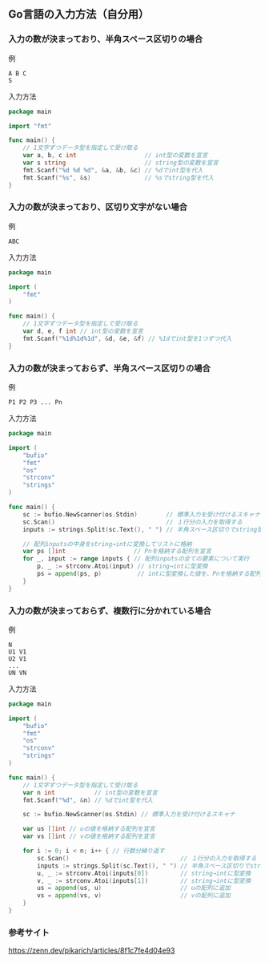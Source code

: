 ## Go言語の入力方法（自分用）

### 入力の数が決まっており、半角スペース区切りの場合
例
```
A B C
S
```

入力方法
```go
package main

import "fmt"

func main() {
    // 1文字ずつデータ型を指定して受け取る
	var a, b, c int                   // int型の変数を宣言
	var s string                      // string型の変数を宣言
	fmt.Scanf("%d %d %d", &a, &b, &c) // %dでint型を代入
	fmt.Scanf("%s", &s)               // %sでstring型を代入
}
```

### 入力の数が決まっており、区切り文字がない場合
例
```
ABC
```

入力方法
```go
package main

import (
	"fmt"
)

func main() {
	// 1文字ずつデータ型を指定して受け取る
	var d, e, f int // int型の変数を宣言
	fmt.Scanf("%1d%1d%1d", &d, &e, &f) // %1dでint型を1つずつ代入
}
```

### 入力の数が決まっておらず、半角スペース区切りの場合
例
```
P1 P2 P3 ... Pn
```

入力方法
```go
package main

import (
	"bufio"
	"fmt"
	"os"
	"strconv"
	"strings"
)

func main() {
	sc := bufio.NewScanner(os.Stdin)        // 標準入力を受け付けるスキャナ
	sc.Scan()                               // １行分の入力を取得する
	inputs := strings.Split(sc.Text(), " ") // 半角スペース区切りでstring型として配列inputsに格納

	// 配列inputsの中身をstring→intに変換してリストに格納
	var ps []int                   // Pnを格納する配列を宣言
	for _, input := range inputs { // 配列inputsの全ての要素について実行
		p, _ := strconv.Atoi(input) // string→intに型変換
		ps = append(ps, p)          // intに型変換した値を、Pnを格納する配列に追加
	}
}
```

### 入力の数が決まっておらず、複数行に分かれている場合
例
```
N
U1 V1
U2 V1
...
UN VN
```

入力方法
```go
package main

import (
	"bufio"
	"fmt"
	"os"
	"strconv"
	"strings"
)

func main() {
	// 1文字ずつデータ型を指定して受け取る
	var n int           // int型の変数を宣言
	fmt.Scanf("%d", &n) // %dでint型を代入

	sc := bufio.NewScanner(os.Stdin) // 標準入力を受け付けるスキャナ

	var us []int // uの値を格納する配列を宣言
	var vs []int // vの値を格納する配列を宣言

	for i := 0; i < n; i++ { // 行数分繰り返す
		sc.Scan()                               // １行分の入力を取得する
		inputs := strings.Split(sc.Text(), " ") // 半角スペース区切りでstring型として配列inputsに格納
		u, _ := strconv.Atoi(inputs[0])         // string→intに型変換
		v, _ := strconv.Atoi(inputs[1])         // string→intに型変換
		us = append(us, u)                      // uの配列に追加
		vs = append(vs, v)                      // vの配列に追加
	}
}
```

### 参考サイト
https://zenn.dev/pikarich/articles/8f1c7fe4d04e93